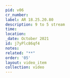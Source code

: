 ```yaml
---
pid: v06
cr_number: 
label: AR 18.25.20.80
description: 9 to 5 stream
time: 
location: 
_date: October 2021
id: j7yPlc86qf4
notes: 
related: "**"
order: '05'
layout: video_item
collection: video
---
```

